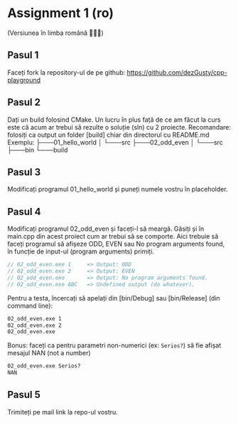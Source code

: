 # Assignment 1 (ro)

(Versiunea în limba română 🔷💛🚩)

## Pasul 1

Faceți fork la repository-ul de pe github: https://github.com/dezGusty/cpp-playground

## Pasul 2

Dați un build folosind CMake. Un lucru în plus față de ce am făcut la curs este că acum ar trebui să rezulte o soluție (sln) cu 2 proiecte.
Recomandare: folosiți ca output un folder [build] chiar din directorul cu README.md
Exemplu:
├───01_hello_world
│ └───src
├───02_odd_even
│ └───src
├───bin
└───build

## Pasul 3

Modificați programul 01_hello_world și puneți numele vostru în placeholder.

## Pasul 4

Modificați programul 02_odd_even și faceți-l să meargă. Găsiți și în main.cpp din acest proiect cum ar trebui să se comporte.
Aici trebuie să faceți programul să afișeze ODD, EVEN sau No program arguments found, în funcție de input-ul (program arguments) primiți.

```cpp
// 02_odd_even.exe 1     => Output: ODD
// 02_odd_even.exe 2     => Output: EVEN
// 02_odd_even.exe       => Output: No program arguments found.
// 02_odd_even.exe ABC   => Undefined output (do whatever).
```

Pentru a testa, încercați să apelați din [bin/Debug] sau [bin/Release] (din command line):

```cmd
02_odd_even.exe 1
02_odd_even.exe 2
02_odd_even.exe
```

Bonus: faceți ca pentru parametri non-numerici (ex: `Serios?`) să fie afișat mesajul NAN (not a number)

```cmd
02_odd_even.exe Serios?
NAN
```

## Pasul 5

Trimiteți pe mail link la repo-ul vostru.
